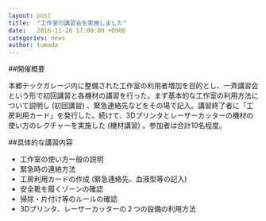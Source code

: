 ```yaml
---
layout: post
title:  "工作室の講習会を実施しました"
date:   2016-11-28 17:00:00 +0900
categories: news
author: tumada
---
```


##開催概要

本郷テックガレージ内に整備された工作室の利用者増加を目的とし、一斉講習会という形で初回講習と各機材の講習を行った。まず基本的な工作室の利用方法について説明し (初回講習) 、緊急連絡先などをその場で記入。講習終了者に「工房利用カード」を発行した。続けて、3Dプリンタとレーザーカッターの機材の使い方のレクチャーを実施した (機材講習) 。参加者は合計10名程度。

##具体的な講習内容

- 工作室の使い方一般の説明 
- 緊急時の連絡方法 
- 工房利用カードの作成 (緊急連絡先、血液型等の記入) 
- 安全靴を履くゾーンの確認 
- 掃除・片付け等のルールの確認 
- 3Dプリンタ、レーザーカッターの２つの設備の利用方法
